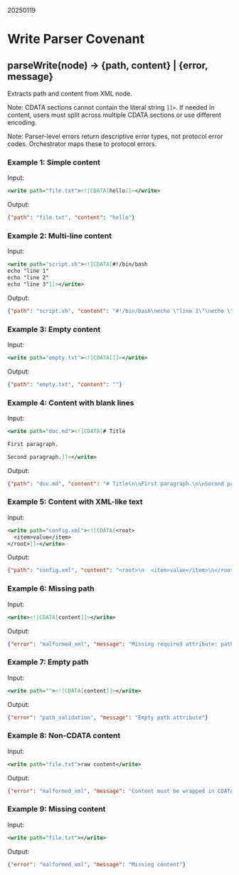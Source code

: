 20250119

# Write Parser Covenant

## parseWrite(node) → {path, content} | {error, message}

Extracts path and content from XML node.

Note: CDATA sections cannot contain the literal string `]]>`. If needed in content, users must split across multiple CDATA sections or use different encoding.

Note: Parser-level errors return descriptive error types, not protocol error codes. Orchestrator maps these to protocol errors.

### Example 1: Simple content
Input:
```xml
<write path="file.txt"><![CDATA[hello]]></write>
```
Output:
```json
{"path": "file.txt", "content": "hello"}
```

### Example 2: Multi-line content
Input:
```xml
<write path="script.sh"><![CDATA[#!/bin/bash
echo "line 1"
echo "line 2"
echo "line 3"]]></write>
```
Output:
```json
{"path": "script.sh", "content": "#!/bin/bash\necho \"line 1\"\necho \"line 2\"\necho \"line 3\""}
```

### Example 3: Empty content
Input:
```xml
<write path="empty.txt"><![CDATA[]]></write>
```
Output:
```json
{"path": "empty.txt", "content": ""}
```

### Example 4: Content with blank lines
Input:
```xml
<write path="doc.md"><![CDATA[# Title

First paragraph.

Second paragraph.]]></write>
```
Output:
```json
{"path": "doc.md", "content": "# Title\n\nFirst paragraph.\n\nSecond paragraph."}
```

### Example 5: Content with XML-like text
Input:
```xml
<write path="config.xml"><![CDATA[<root>
  <item>value</item>
</root>]]></write>
```
Output:
```json
{"path": "config.xml", "content": "<root>\n  <item>value</item>\n</root>"}
```

### Example 6: Missing path
Input:
```xml
<write><![CDATA[content]]></write>
```
Output:
```json
{"error": "malformed_xml", "message": "Missing required attribute: path"}
```

### Example 7: Empty path
Input:
```xml
<write path=""><![CDATA[content]]></write>
```
Output:
```json
{"error": "path_validation", "message": "Empty path attribute"}
```

### Example 8: Non-CDATA content
Input:
```xml
<write path="file.txt">raw content</write>
```
Output:
```json
{"error": "malformed_xml", "message": "Content must be wrapped in CDATA"}
```

### Example 9: Missing content
Input:
```xml
<write path="file.txt"></write>
```
Output:
```json
{"error": "malformed_xml", "message": "Missing content"}
```